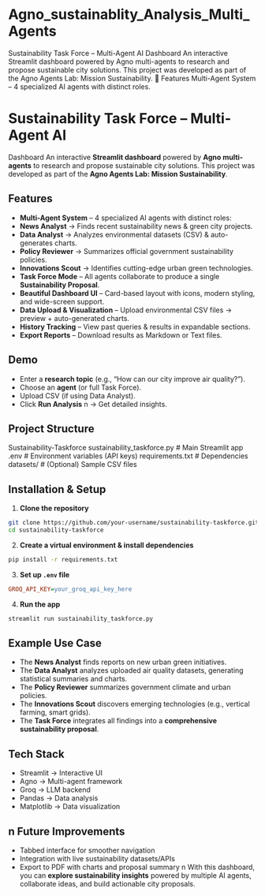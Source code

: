 # Agno_sustainablity_Analysis_Multi_Agents
Sustainability Task Force – Multi-Agent AI Dashboard  An interactive Streamlit dashboard powered by Agno multi-agents to research and propose sustainable city solutions. This project was developed as part of the Agno Agents Lab: Mission Sustainability.  🚀 Features  Multi-Agent System – 4 specialized AI agents with distinct roles.
#  Sustainability Task Force – Multi-Agent AI
Dashboard
An interactive **Streamlit dashboard** powered by **Agno multi-agents** to research and propose
sustainable city solutions.
This project was developed as part of the **Agno Agents Lab: Mission Sustainability**.
##  Features
- **Multi-Agent System** – 4 specialized AI agents with distinct roles:
- **News Analyst** → Finds recent sustainability news & green city projects.
- **Data Analyst** → Analyzes environmental datasets (CSV) & auto-generates charts.
- **Policy Reviewer** → Summarizes official government sustainability policies.
- **Innovations Scout** → Identifies cutting-edge urban green technologies.
- **Task Force Mode** – All agents collaborate to produce a single **Sustainability Proposal**.
- **Beautiful Dashboard UI** – Card-based layout with icons, modern styling, and wide-screen
support.
- **Data Upload & Visualization** – Upload environmental CSV files → preview + auto-generated
charts.
- **History Tracking** – View past queries & results in expandable sections.
- **Export Reports** – Download results as Markdown or Text files.
## Demo
- Enter a **research topic** (e.g., “How can our city improve air quality?”).
- Choose an **agent** (or full Task Force).
- Upload CSV (if using Data Analyst).
- Click **Run Analysis** n → Get detailed insights.
## Project Structure
 Sustainability-Taskforce
 sustainability_taskforce.py # Main Streamlit app
 .env # Environment variables (API keys)
requirements.txt # Dependencies
 datasets/ # (Optional) Sample CSV files
##  Installation & Setup
1. **Clone the repository**
```bash
git clone https://github.com/your-username/sustainability-taskforce.git
cd sustainability-taskforce
```
2. **Create a virtual environment & install dependencies**
```bash
pip install -r requirements.txt
```
3. **Set up `.env` file**
```ini
GROQ_API_KEY=your_groq_api_key_here
```
4. **Run the app**
```bash
streamlit run sustainability_taskforce.py
```
##  Example Use Case
- The **News Analyst** finds reports on new urban green initiatives.
- The **Data Analyst** analyzes uploaded air quality datasets, generating statistical summaries and
charts.
- The **Policy Reviewer** summarizes government climate and urban policies.
- The **Innovations Scout** discovers emerging technologies (e.g., vertical farming, smart grids).
- The **Task Force** integrates all findings into a **comprehensive sustainability proposal**.
## Tech Stack
- Streamlit → Interactive UI
- Agno → Multi-agent framework
- Groq → LLM backend
- Pandas → Data analysis
- Matplotlib → Data visualization
## n Future Improvements
- Tabbed interface for smoother navigation
- Integration with live sustainability datasets/APIs
- Export to PDF with charts and proposal summary
n With this dashboard, you can **explore sustainability insights** powered by multiple AI agents,
collaborate ideas, and build actionable city proposals.
